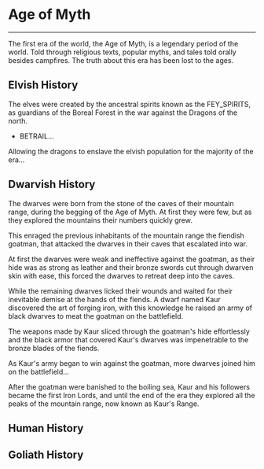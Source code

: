 # Age of Myth
___
The first era of the world, the Age of Myth, is a legendary period of the world. Told through religious texts, popular myths, and tales told orally besides campfires. The truth about this era has been lost to the ages.

## Elvish History
<!-- Race Origin -->
The elves were created by the ancestral spirits known as the FEY_SPIRITS, as guardians of the Boreal Forest in the war against the Dragons of the north. 
- BETRAIL...

Allowing the dragons to enslave the elvish population for the majority of the era...
<!-- Events of the Era -->
<!-- State at the End of the Era -->


## Dwarvish History
<!-- Race Origin -->
The dwarves were born from the stone of the caves of their mountain range, during the begging of the Age of Myth. At first they were few, but as they explored the mountains their numbers quickly grew.

This enraged the previous inhabitants of the mountain range the fiendish goatman, that attacked the dwarves in their caves that escalated into war.

At first the dwarves were weak and ineffective against the goatman, as their hide was as strong as leather and their bronze swords cut through dwarven skin with ease, this forced the dwarves to retreat deep into the caves. 

While the remaining dwarves licked their wounds and waited for their inevitable demise at the hands of the fiends. A dwarf named Kaur discovered the art of forging iron, with this knowledge he raised an army of black dwarves to meat the goatman on the battlefield.

The weapons made by Kaur sliced through the goatman's hide effortlessly and the black armor that covered Kaur's dwarves was impenetrable to the bronze blades of the fiends.

As Kaur's army began to win against the goatman, more dwarves joined him on the battlefield...
<!-- Events of the Era -->
<!-- State at the End of the Era -->
After the goatman were banished to the boiling sea, Kaur and his followers became the first Iron Lords, and until the end of the era they explored all the peaks of the mountain range, now known as Kaur's Range.


## Human History
<!-- Race Origin -->
<!-- Events of the Era -->
<!-- State at the End of the Era -->

## Goliath History
<!-- Race Origin -->
<!-- Events of the Era -->
<!-- State at the End of the Era -->